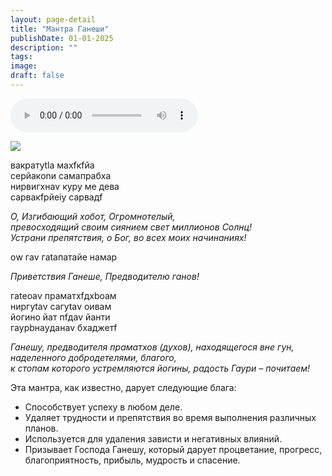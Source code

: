 ```yaml
---
layout: page-detail
title: "Мантра Ганеши"
publishDate: 01-01-2025
description: ""
tags:
image:
draft: false
---
```


<audio title=" - Мантра Ганеши.mp3" src="/upload/iblock/dac/dacb2fb491992457710dc680c8aa013d.mp3" controls=""></audio>

![](/upload/iblock/ad8/ad8326411a743687649759d7d8c08e7a.jpg) 

вакратуtlа махfкfйа   
 сeрйакоnи самапрабха  
 нирвигхнаv куру ме дева   
 сарвакfрйеiу сарвадf 

_О, Изгибающий хобот, Огромнотелый,_    
 _превосходящий_ _своим сиянием свет миллионов Солнц!_  
 _Устрани препятствия, о Бог, во всех моих начинаниях!_ 

оw гаv гаtапатайе намаp 

_Приветствия Ганеше, Предводителю ганов!_ 

гаtеoаv праматхfдхboам  
 ниргуtаv сагуtаv oивам  
 йогино йат пfдаv йанти  
 гаурbнаyданаv бхаджетf 

_Ганешу, предводителя праматхов (духов),_ 
_находящегося вне гун, наделенного добродетелями, благого,_   
_к стопам которого устремляются йогины,_ 
_радость Гаури – почитаем!_  

Эта мантра, как известно, дарует следующие блага: 

* Способствует успеху в любом деле.
* Удаляет трудности и препятствия во время выполнения различных планов.
* Используется для удаления зависти и негативных влияний.
* Призывает Господа Ганешу, который дарует процветание, прогресс, благоприятность, прибыль, мудрость и спасение.

  
